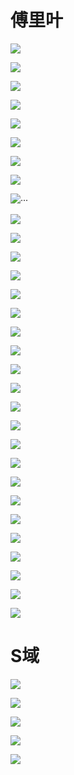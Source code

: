 # 傅里叶

![](汇总记录.assets/2024-12-19-14-34-42-image.png)

![](汇总记录.assets/2024-12-19-14-38-24-image.png)

![](汇总记录.assets/2024-12-19-14-38-33-image.png)

![](汇总记录.assets/2024-12-19-14-39-48-image.png)

![](汇总记录.assets/2024-12-19-14-50-57-image.png)

![](汇总记录.assets/2024-12-19-14-51-20-image.png)

![](汇总记录.assets/2024-12-19-15-01-34-image.png)

![](汇总记录.assets/2024-12-19-15-04-26-image.png)

![](汇总记录.assets/2024-12-19-15-15-45-image.png)···

![](汇总记录.assets/2024-12-19-15-16-06-image.png)

![](汇总记录.assets/2024-12-19-15-16-26-image.png)

![](汇总记录.assets/2024-12-19-15-17-50-image.png)

![](汇总记录.assets/2024-12-19-15-18-01-image.png)

![](汇总记录.assets/2024-12-19-15-18-12-image.png)

![](汇总记录.assets/2024-12-19-15-18-36-image.png)

![](汇总记录.assets/2024-12-19-15-18-49-image.png)

![](汇总记录.assets/2024-12-19-15-19-45-image.png)

![](汇总记录.assets/2024-12-19-15-20-39-image.png)

![](汇总记录.assets/2024-12-19-15-59-31-image.png)

![](汇总记录.assets/2024-12-19-16-00-05-image.png)

![](汇总记录.assets/2024-12-19-16-34-06-image.png)

![](汇总记录.assets/2024-12-19-16-32-56-image.png)

![](汇总记录.assets/2024-12-19-15-58-32-image.png)

![](汇总记录.assets/2024-12-19-16-00-37-image.png)

![](汇总记录.assets/2024-12-19-16-00-49-image.png)

![](汇总记录.assets/2024-12-19-16-03-48-image.png)

![](汇总记录.assets/2024-12-19-16-07-19-image.png)

![](汇总记录.assets/2024-12-19-16-07-26-image.png)

![](汇总记录.assets/2024-12-19-16-09-32-image.png)

![](汇总记录.assets/2024-12-19-16-09-46-image.png)

![](汇总记录.assets/2024-12-19-16-09-55-image.png)

# S域

![](D:\project\SmileX\SmileX-Note\src\语言方向\嵌入式研发\工程信号与系统\工程信号与系统-1.1双边拉普拉斯变换的定义.assets\2024-12-09-16-40-29-image.png)

![](D:\project\SmileX\SmileX-Note\src\语言方向\嵌入式研发\工程信号与系统\工程信号与系统-1.1双边拉普拉斯变换的定义.assets\2024-12-09-17-03-22-image.png)

![](汇总记录.assets/2024-12-19-20-20-15-image.png)

![](汇总记录.assets/2024-12-19-20-19-59-image.png)

![](汇总记录.assets/2024-12-19-20-19-46-image.png)
